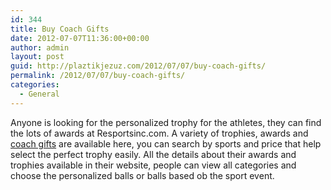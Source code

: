 ```yaml
---
id: 344
title: Buy Coach Gifts
date: 2012-07-07T11:36:00+00:00
author: admin
layout: post
guid: http://plaztikjezuz.com/2012/07/07/buy-coach-gifts/
permalink: /2012/07/07/buy-coach-gifts/
categories:
  - General
---
```

Anyone is looking for the personalized trophy for the athletes, they can find the lots of awards at Resportsinc.com. A variety of trophies, awards and [coach gifts](http://www.resportsinc.com/) are available here, you can search by sports and price that help select the perfect trophy easily. All the details about their awards and trophies available in their website, people can view all categories and choose the personalized balls or balls based ob the sport event.